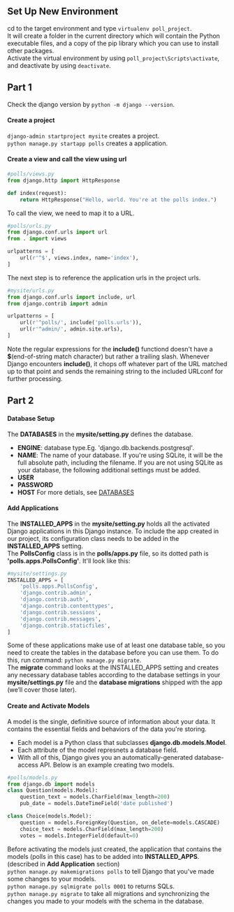 ## Set Up New Environment
cd to the target environment and type `virtualenv poll_project`.  
It will create a folder in the current directory which will contain the Python executable files, and a copy of the pip library which you can use to install other packages.  
Activate the virtual environment by using `poll_project\Scripts\activate`, and deactivate by using `deactivate`.  

## Part 1
Check the django version by `python -m django --version`.  
#### Create a project 
```django-admin startproject mysite``` creates a project.  
```python manage.py startapp polls``` creates a application.  
#### Create a view and call the view using url
```python
#polls/views.py
from django.http import HttpResponse

def index(request):
    return HttpResponse("Hello, world. You're at the polls index.")
```
To call the view, we need to map it to a URL. 
```python
#polls/urls.py
from django.conf.urls import url
from . import views

urlpatterns = [
    url(r'^$', views.index, name='index'),
]
```
The next step is to reference the application urls in the project urls.
```python
#mysite/urls.py
from django.conf.urls import include, url
from django.contrib import admin

urlpatterns = [
    url(r'^polls/', include('polls.urls')),
    url(r'^admin/', admin.site.urls),
]
```
Note the regular expressions for the **include()** functiond doesn't have a **$**(end-of-string match character) but rather a trailing slash. Whenever Django encounters **include()**, it chops off whatever part of the URL matched up to that point and sends the remaining string to the included URLconf for further processing.

## Part 2
#### Database Setup
The **DATABASES** in the **mysite/setting.py** defines the database.  
* **ENGINE**: database type.Eg. 'django.db.backends.postgresql'.
* **NAME**: The name of your database. If you're using SQLite, it will be the full absolute path, including the filename.
If you are not using SQLite as your database, the following additional settings must be added.
* **USER**
* **PASSWORD**
* **HOST** 
For more detials, see [DATABASES](https://docs.djangoproject.com/en/1.11/ref/settings/#std:setting-DATABASES)
#### Add Applications
The **INSTALLED_APPS** in the **mysite/setting.py** holds all the activated Django applications in this Django instance. To include the app created in our project, its configuration class needs to be added in the **INSTALLED_APPS** setting.  
The **PollsConfig** class is in the **polls/apps.py** file, so its dotted path is **'polls.apps.PollsConfig'**. It'll look like this:
```python
#mysite/settings.py
INSTALLED_APPS = [
    'polls.apps.PollsConfig',
    'django.contrib.admin',
    'django.contrib.auth',
    'django.contrib.contenttypes',
    'django.contrib.sessions',
    'django.contrib.messages',
    'django.contrib.staticfiles',
]
```

Some of these applications make use of at least one database table, so you need to create the tables in the database before you can use them. To do this, run command: ```python manage.py migrate```.  
The **migrate** command looks at the INSTALLED_APPS setting and creates any necessary database tables according to the database settings in your **mysite/settings.py** file and the **database migrations** shipped with the app (we’ll cover those later).
#### Create and Activate Models
A model is the single, definitive source of information about your data. It contains the essential fields and behaviors of the data you're storing. 
* Each model is a Python class that subclasses **django.db.models.Model**.
* Each attribute of the model represnets a database field.
* With all of this, Django gives you an automatically-generated database-access API.
Below is an example creating two models.
```python
#polls/models.py
from django.db import models
class Question(models.Model):
    question_text = models.CharField(max_length=200)
    pub_date = models.DateTimeField('date published')

class Choice(models.Model):
    question = models.ForeignKey(Question, on_delete=models.CASCADE)
    choice_text = models.CharField(max_length=200)
    votes = models.IntegerField(default=0)
```
Before activating the models just created, the application that contains the models (polls in this case) has to be added into **INSTALLED_APPS**. (described in **Add Application** section)  
```python manage.py makemigrations polls``` to tell Django that you've made some changes to your models.  
```python manage.py sqlmigrate polls 0001``` to returns SQLs.  
```python manage.py migrate``` to take all migrations and synchronizing the changes you made to your models with the schema in the database.